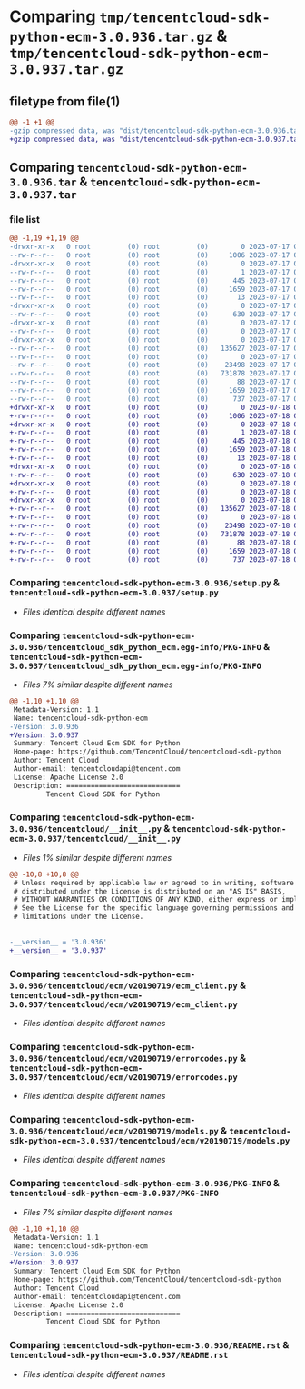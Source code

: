 # Comparing `tmp/tencentcloud-sdk-python-ecm-3.0.936.tar.gz` & `tmp/tencentcloud-sdk-python-ecm-3.0.937.tar.gz`

## filetype from file(1)

```diff
@@ -1 +1 @@
-gzip compressed data, was "dist/tencentcloud-sdk-python-ecm-3.0.936.tar", last modified: Mon Jul 17 00:24:21 2023, max compression
+gzip compressed data, was "dist/tencentcloud-sdk-python-ecm-3.0.937.tar", last modified: Tue Jul 18 00:23:23 2023, max compression
```

## Comparing `tencentcloud-sdk-python-ecm-3.0.936.tar` & `tencentcloud-sdk-python-ecm-3.0.937.tar`

### file list

```diff
@@ -1,19 +1,19 @@
-drwxr-xr-x   0 root         (0) root         (0)        0 2023-07-17 00:24:21.000000 tencentcloud-sdk-python-ecm-3.0.936/
--rw-r--r--   0 root         (0) root         (0)     1006 2023-07-17 00:24:21.000000 tencentcloud-sdk-python-ecm-3.0.936/setup.py
-drwxr-xr-x   0 root         (0) root         (0)        0 2023-07-17 00:24:21.000000 tencentcloud-sdk-python-ecm-3.0.936/tencentcloud_sdk_python_ecm.egg-info/
--rw-r--r--   0 root         (0) root         (0)        1 2023-07-17 00:24:21.000000 tencentcloud-sdk-python-ecm-3.0.936/tencentcloud_sdk_python_ecm.egg-info/dependency_links.txt
--rw-r--r--   0 root         (0) root         (0)      445 2023-07-17 00:24:21.000000 tencentcloud-sdk-python-ecm-3.0.936/tencentcloud_sdk_python_ecm.egg-info/SOURCES.txt
--rw-r--r--   0 root         (0) root         (0)     1659 2023-07-17 00:24:21.000000 tencentcloud-sdk-python-ecm-3.0.936/tencentcloud_sdk_python_ecm.egg-info/PKG-INFO
--rw-r--r--   0 root         (0) root         (0)       13 2023-07-17 00:24:21.000000 tencentcloud-sdk-python-ecm-3.0.936/tencentcloud_sdk_python_ecm.egg-info/top_level.txt
-drwxr-xr-x   0 root         (0) root         (0)        0 2023-07-17 00:24:21.000000 tencentcloud-sdk-python-ecm-3.0.936/tencentcloud/
--rw-r--r--   0 root         (0) root         (0)      630 2023-07-17 00:24:21.000000 tencentcloud-sdk-python-ecm-3.0.936/tencentcloud/__init__.py
-drwxr-xr-x   0 root         (0) root         (0)        0 2023-07-17 00:24:21.000000 tencentcloud-sdk-python-ecm-3.0.936/tencentcloud/ecm/
--rw-r--r--   0 root         (0) root         (0)        0 2023-07-17 00:24:21.000000 tencentcloud-sdk-python-ecm-3.0.936/tencentcloud/ecm/__init__.py
-drwxr-xr-x   0 root         (0) root         (0)        0 2023-07-17 00:24:21.000000 tencentcloud-sdk-python-ecm-3.0.936/tencentcloud/ecm/v20190719/
--rw-r--r--   0 root         (0) root         (0)   135627 2023-07-17 00:24:21.000000 tencentcloud-sdk-python-ecm-3.0.936/tencentcloud/ecm/v20190719/ecm_client.py
--rw-r--r--   0 root         (0) root         (0)        0 2023-07-17 00:24:21.000000 tencentcloud-sdk-python-ecm-3.0.936/tencentcloud/ecm/v20190719/__init__.py
--rw-r--r--   0 root         (0) root         (0)    23498 2023-07-17 00:24:21.000000 tencentcloud-sdk-python-ecm-3.0.936/tencentcloud/ecm/v20190719/errorcodes.py
--rw-r--r--   0 root         (0) root         (0)   731878 2023-07-17 00:24:21.000000 tencentcloud-sdk-python-ecm-3.0.936/tencentcloud/ecm/v20190719/models.py
--rw-r--r--   0 root         (0) root         (0)       88 2023-07-17 00:24:21.000000 tencentcloud-sdk-python-ecm-3.0.936/setup.cfg
--rw-r--r--   0 root         (0) root         (0)     1659 2023-07-17 00:24:21.000000 tencentcloud-sdk-python-ecm-3.0.936/PKG-INFO
--rw-r--r--   0 root         (0) root         (0)      737 2023-07-17 00:24:21.000000 tencentcloud-sdk-python-ecm-3.0.936/README.rst
+drwxr-xr-x   0 root         (0) root         (0)        0 2023-07-18 00:23:23.000000 tencentcloud-sdk-python-ecm-3.0.937/
+-rw-r--r--   0 root         (0) root         (0)     1006 2023-07-18 00:23:23.000000 tencentcloud-sdk-python-ecm-3.0.937/setup.py
+drwxr-xr-x   0 root         (0) root         (0)        0 2023-07-18 00:23:23.000000 tencentcloud-sdk-python-ecm-3.0.937/tencentcloud_sdk_python_ecm.egg-info/
+-rw-r--r--   0 root         (0) root         (0)        1 2023-07-18 00:23:23.000000 tencentcloud-sdk-python-ecm-3.0.937/tencentcloud_sdk_python_ecm.egg-info/dependency_links.txt
+-rw-r--r--   0 root         (0) root         (0)      445 2023-07-18 00:23:23.000000 tencentcloud-sdk-python-ecm-3.0.937/tencentcloud_sdk_python_ecm.egg-info/SOURCES.txt
+-rw-r--r--   0 root         (0) root         (0)     1659 2023-07-18 00:23:23.000000 tencentcloud-sdk-python-ecm-3.0.937/tencentcloud_sdk_python_ecm.egg-info/PKG-INFO
+-rw-r--r--   0 root         (0) root         (0)       13 2023-07-18 00:23:23.000000 tencentcloud-sdk-python-ecm-3.0.937/tencentcloud_sdk_python_ecm.egg-info/top_level.txt
+drwxr-xr-x   0 root         (0) root         (0)        0 2023-07-18 00:23:23.000000 tencentcloud-sdk-python-ecm-3.0.937/tencentcloud/
+-rw-r--r--   0 root         (0) root         (0)      630 2023-07-18 00:23:23.000000 tencentcloud-sdk-python-ecm-3.0.937/tencentcloud/__init__.py
+drwxr-xr-x   0 root         (0) root         (0)        0 2023-07-18 00:23:23.000000 tencentcloud-sdk-python-ecm-3.0.937/tencentcloud/ecm/
+-rw-r--r--   0 root         (0) root         (0)        0 2023-07-18 00:23:23.000000 tencentcloud-sdk-python-ecm-3.0.937/tencentcloud/ecm/__init__.py
+drwxr-xr-x   0 root         (0) root         (0)        0 2023-07-18 00:23:23.000000 tencentcloud-sdk-python-ecm-3.0.937/tencentcloud/ecm/v20190719/
+-rw-r--r--   0 root         (0) root         (0)   135627 2023-07-18 00:23:23.000000 tencentcloud-sdk-python-ecm-3.0.937/tencentcloud/ecm/v20190719/ecm_client.py
+-rw-r--r--   0 root         (0) root         (0)        0 2023-07-18 00:23:23.000000 tencentcloud-sdk-python-ecm-3.0.937/tencentcloud/ecm/v20190719/__init__.py
+-rw-r--r--   0 root         (0) root         (0)    23498 2023-07-18 00:23:23.000000 tencentcloud-sdk-python-ecm-3.0.937/tencentcloud/ecm/v20190719/errorcodes.py
+-rw-r--r--   0 root         (0) root         (0)   731878 2023-07-18 00:23:23.000000 tencentcloud-sdk-python-ecm-3.0.937/tencentcloud/ecm/v20190719/models.py
+-rw-r--r--   0 root         (0) root         (0)       88 2023-07-18 00:23:23.000000 tencentcloud-sdk-python-ecm-3.0.937/setup.cfg
+-rw-r--r--   0 root         (0) root         (0)     1659 2023-07-18 00:23:23.000000 tencentcloud-sdk-python-ecm-3.0.937/PKG-INFO
+-rw-r--r--   0 root         (0) root         (0)      737 2023-07-18 00:23:23.000000 tencentcloud-sdk-python-ecm-3.0.937/README.rst
```

### Comparing `tencentcloud-sdk-python-ecm-3.0.936/setup.py` & `tencentcloud-sdk-python-ecm-3.0.937/setup.py`

 * *Files identical despite different names*

### Comparing `tencentcloud-sdk-python-ecm-3.0.936/tencentcloud_sdk_python_ecm.egg-info/PKG-INFO` & `tencentcloud-sdk-python-ecm-3.0.937/tencentcloud_sdk_python_ecm.egg-info/PKG-INFO`

 * *Files 7% similar despite different names*

```diff
@@ -1,10 +1,10 @@
 Metadata-Version: 1.1
 Name: tencentcloud-sdk-python-ecm
-Version: 3.0.936
+Version: 3.0.937
 Summary: Tencent Cloud Ecm SDK for Python
 Home-page: https://github.com/TencentCloud/tencentcloud-sdk-python
 Author: Tencent Cloud
 Author-email: tencentcloudapi@tencent.com
 License: Apache License 2.0
 Description: ============================
         Tencent Cloud SDK for Python
```

### Comparing `tencentcloud-sdk-python-ecm-3.0.936/tencentcloud/__init__.py` & `tencentcloud-sdk-python-ecm-3.0.937/tencentcloud/__init__.py`

 * *Files 1% similar despite different names*

```diff
@@ -10,8 +10,8 @@
 # Unless required by applicable law or agreed to in writing, software
 # distributed under the License is distributed on an "AS IS" BASIS,
 # WITHOUT WARRANTIES OR CONDITIONS OF ANY KIND, either express or implied.
 # See the License for the specific language governing permissions and
 # limitations under the License.
 
 
-__version__ = '3.0.936'
+__version__ = '3.0.937'
```

### Comparing `tencentcloud-sdk-python-ecm-3.0.936/tencentcloud/ecm/v20190719/ecm_client.py` & `tencentcloud-sdk-python-ecm-3.0.937/tencentcloud/ecm/v20190719/ecm_client.py`

 * *Files identical despite different names*

### Comparing `tencentcloud-sdk-python-ecm-3.0.936/tencentcloud/ecm/v20190719/errorcodes.py` & `tencentcloud-sdk-python-ecm-3.0.937/tencentcloud/ecm/v20190719/errorcodes.py`

 * *Files identical despite different names*

### Comparing `tencentcloud-sdk-python-ecm-3.0.936/tencentcloud/ecm/v20190719/models.py` & `tencentcloud-sdk-python-ecm-3.0.937/tencentcloud/ecm/v20190719/models.py`

 * *Files identical despite different names*

### Comparing `tencentcloud-sdk-python-ecm-3.0.936/PKG-INFO` & `tencentcloud-sdk-python-ecm-3.0.937/PKG-INFO`

 * *Files 7% similar despite different names*

```diff
@@ -1,10 +1,10 @@
 Metadata-Version: 1.1
 Name: tencentcloud-sdk-python-ecm
-Version: 3.0.936
+Version: 3.0.937
 Summary: Tencent Cloud Ecm SDK for Python
 Home-page: https://github.com/TencentCloud/tencentcloud-sdk-python
 Author: Tencent Cloud
 Author-email: tencentcloudapi@tencent.com
 License: Apache License 2.0
 Description: ============================
         Tencent Cloud SDK for Python
```

### Comparing `tencentcloud-sdk-python-ecm-3.0.936/README.rst` & `tencentcloud-sdk-python-ecm-3.0.937/README.rst`

 * *Files identical despite different names*

